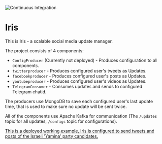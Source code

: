 ![Continuous Integration](https://github.com/TheMulti0/Iris/workflows/Continuous%20Integration/badge.svg)
# Iris

This is Iris - a scalable social media update manager.

The project consists of 4 components:
 - `ConfigProducer` (Currently not deployed) - Produces configuration to all components.
 - `twitterproducer` - Produces configured user's tweets as Updates.
 - `facebookproducer` - Produces configured user's posts as Updates.
 - `youtubeproducer` - Produces configured user's videos as Updates.
 - `TelegramConsumer` - Consumes updates and sends to configured Telegram chatid.

The producers use MongoDB to save each configured user's last update time, that is used to make sure no update will be sent twice.

All of the components use Apache Kafka for communication (The `/updates` topic for all updates, `/configs` topic for configurations).

[This is a deployed working example, Iris is configured to send tweets and posts of the Israeli 'Yamina' party candidates.](https://t.me/YaminaUpdates)
